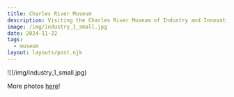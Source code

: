 ```yaml
---
title: Charles River Museum
description: Visiting the Charles River Museum of Industry and Innovation in Waltham, MA.
image: /img/industry_1_small.jpg
date: 2024-11-22
tags:
  - museum
layout: layouts/post.njk
---
```


![(/img/industry_1_small.jpg)

More photos [here](https://photos.app.goo.gl/3pAmomSRcNiE9FSV9)!
